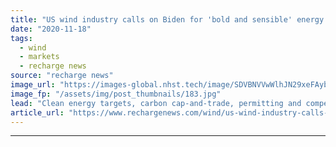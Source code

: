 ```yaml
---
title: "US wind industry calls on Biden for 'bold and sensible' energy policy shift"
date: "2020-11-18"
tags: 
  - wind
  - markets
  - recharge news
source: "recharge news"
image_url: "https://images-global.nhst.tech/image/SDVBNVVwWlhJN29xeFAybnIwL2hqSk1kcXYvTW41KzhNUmdselhhQkwxTT0=/nhst/binary/f97728ed7b32606e32a3ef93c3449df5"
image_fp: "/assets/img/post_thumbnails/183.jpg"
lead: "Clean energy targets, carbon cap-and-trade, permitting and competition regulation among recommended focuses for President-elect from American Wind Energy Association"
article_url: "https://www.rechargenews.com/wind/us-wind-industry-calls-on-biden-for-bold-and-sensible-energy-policy-shift/2-1-915169"
---
```


---
